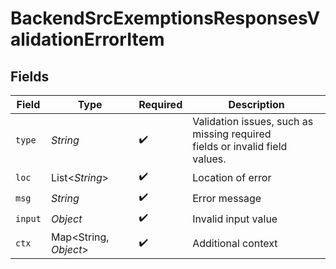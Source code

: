 # BackendSrcExemptionsResponsesValidationErrorItem


## Fields

| Field                                                                                           | Type                                                                                            | Required                                                                                        | Description                                                                                     |
| ----------------------------------------------------------------------------------------------- | ----------------------------------------------------------------------------------------------- | ----------------------------------------------------------------------------------------------- | ----------------------------------------------------------------------------------------------- |
| `type`                                                                                          | *String*                                                                                        | :heavy_check_mark:                                                                              | Validation issues, such as missing required<br/>                    fields or invalid field values. |
| `loc`                                                                                           | List\<*String*>                                                                                 | :heavy_check_mark:                                                                              | Location of error                                                                               |
| `msg`                                                                                           | *String*                                                                                        | :heavy_check_mark:                                                                              | Error message                                                                                   |
| `input`                                                                                         | *Object*                                                                                        | :heavy_check_mark:                                                                              | Invalid input value                                                                             |
| `ctx`                                                                                           | Map\<String, *Object*>                                                                          | :heavy_check_mark:                                                                              | Additional context                                                                              |